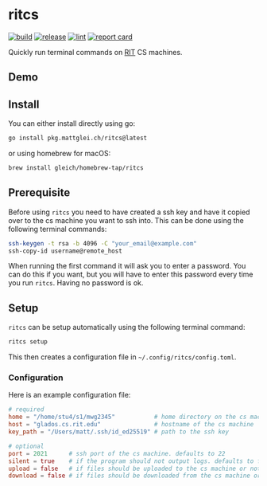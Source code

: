 # ritcs

[![build](https://github.com/gleich/ritcs/actions/workflows/build.yml/badge.svg)](https://github.com/gleich/ritcs/actions/workflows/build.yml)
[![release](https://github.com/gleich/ritcs/actions/workflows/release.yml/badge.svg)](https://github.com/gleich/ritcs/actions/workflows/release.yml)
[![lint](https://github.com/gleich/ritcs/actions/workflows/lint.yml/badge.svg)](https://github.com/gleich/ritcs/actions/workflows/lint.yml)
[![report card](https://goreportcard.com/badge/pkg.mattglei.ch/ritcs)](https://goreportcard.com/report/pkg.mattglei.ch/ritcs)

Quickly run terminal commands on [RIT](https://www.rit.edu/) CS machines.

## Demo

## Install

You can either install directly using go:

```bash
go install pkg.mattglei.ch/ritcs@latest
```

or using homebrew for macOS:

```bash
brew install gleich/homebrew-tap/ritcs
```

## Prerequisite

Before using `ritcs` you need to have created a ssh key and have it copied over to the cs machine you want to ssh into. This can be done using the following terminal commands:

```bash
ssh-keygen -t rsa -b 4096 -C "your_email@example.com"
ssh-copy-id username@remote_host
```

When running the first command it will ask you to enter a password. You can do this if you want, but you will have to enter this password every time you run `ritcs`. Having no password is ok.

## Setup

`ritcs` can be setup automatically using the following terminal command:

```bash
ritcs setup
```

This then creates a configuration file in `~/.config/ritcs/config.toml`.

### Configuration

Here is an example configuration file:

```toml
# required
home = "/home/stu4/s1/mwg2345"           # home directory on the cs machine
host = "glados.cs.rit.edu"               # hostname of the cs machine
key_path = "/Users/matt/.ssh/id_ed25519" # path to the ssh key

# optional
port = 2021      # ssh port of the cs machine. defaults to 22
silent = true    # if the program should not output logs. defaults to false
upload = false   # if files should be uploaded to the cs machine or not. defaults to true
download = false # if files should be downloaded from the cs machine or not. defaults to true
```
